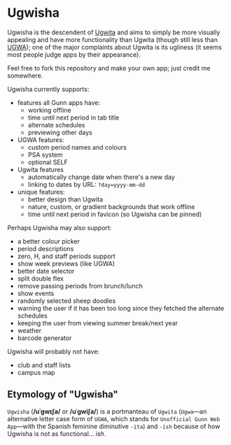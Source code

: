 # Ugwisha

Ugwisha is the descendent of [Ugwita](https://orbiit.github.io/gunn-web-app/lite/) and aims to simply be more visually appealing and have more functionality than Ugwita (though still less than [UGWA](https://orbiit.github.io/gunn-web-app/)); one of the major complaints about Ugwita is its ugliness (it seems most people judge apps by their appearance).

Feel free to fork this repository and make your own app; just credit me somewhere.

Ugwisha currently supports:

- features all Gunn apps have:
  - working offline
  - time until next period in tab title
  - alternate schedules
  - previewing other days
- UGWA features:
  - custom period names and colours
  - PSA system
  - optional SELF
- Ugwita features
  - automatically change date when there's a new day
  - linking to dates by URL: `?day=yyyy-mm-dd`
- unique features:
  - better design than Ugwita
  - nature, custom, or gradient backgrounds that work offline
  - time until next period in favicon (so Ugwisha can be pinned)

Perhaps Ugwisha may also support:

- a better colour picker
- period descriptions
- zero, H, and staff periods support
- show week previews (like UGWA)
- better date selector
- split double flex
- remove passing periods from brunch/lunch
- show events
- randomly selected sheep doodles
- warning the user if it has been too long since they fetched the alternate schedules
- keeping the user from viewing summer break/next year
- weather
- barcode generator

Ugwisha will probably not have:
- club and staff lists
- campus map

## Etymology of "Ugwisha"

`Ugwisha` (**/uˈɡwɪʃa/** or **/uˈɡwiʃa/**) is a portmanteau of `Ugwita` (`Ugwa`&mdash;an alternative letter case form of `UGWA`, which stands for `Unofficial Gunn Web App`&mdash;with the Spanish feminine diminutive `-ita`) and `-ish` because of how Ugwisha is not as functional... *ish*.
